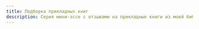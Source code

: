 ```yaml
---
title: Подборка прикладных книг
description: Серия мини-эссе с отзывами на прикладные книги из моей библиотеки
---
```

